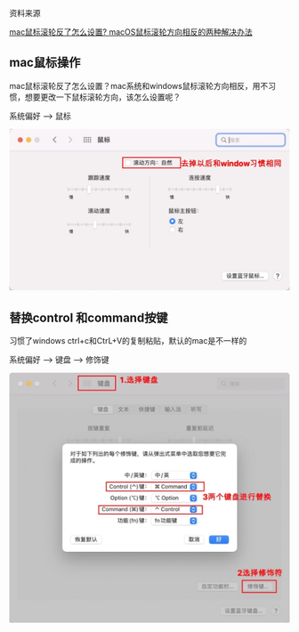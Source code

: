 资料来源<br/>

[mac鼠标滚轮反了怎么设置? macOS鼠标滚轮方向相反的两种解决办法](https://www.jb51.net/os/MAC/759501.html)<br/>

## mac鼠标操作

mac鼠标滚轮反了怎么设置？mac系统和windows鼠标滚轮方向相反，用不习惯，想要更改一下鼠标滚轮方向，该怎么设置呢？

系统偏好 —> 鼠标

![peizh](large/e6c9d24ely1h1h4cmkjduj21140le0tv.jpg)

## 替换control 和command按键

习惯了windows ctrl+c和CtrL+V的复制粘贴，默认的mac是不一样的

系统偏好 —> 键盘 —> 修饰键

![](large/e6c9d24ely1h1h4fx9bysj20u00qs40k.jpg)